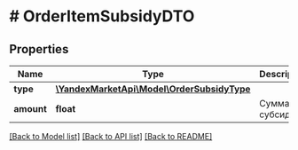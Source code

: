 # # OrderItemSubsidyDTO

## Properties

Name | Type | Description | Notes
------------ | ------------- | ------------- | -------------
**type** | [**\YandexMarketApi\Model\OrderSubsidyType**](OrderSubsidyType.md) |  | [optional]
**amount** | **float** | Сумма субсидии. | [optional]

[[Back to Model list]](../../README.md#models) [[Back to API list]](../../README.md#endpoints) [[Back to README]](../../README.md)

